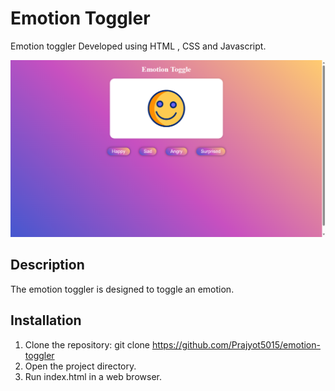 # Emotion Toggler

Emotion toggler Developed using HTML , CSS and Javascript.


![Screenshot](./png/Screenshot%20(75).png)

## Description

The emotion toggler is designed to toggle an emotion.

## Installation

1. Clone the repository: git clone https://github.com/Prajyot5015/emotion-toggler
2. Open the project directory.
3. Run index.html in a web browser.
